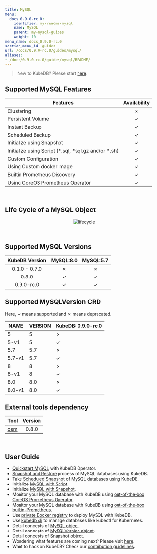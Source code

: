 ```yaml
---
title: MySQL
menu:
  docs_0.9.0-rc.0:
    identifier: my-readme-mysql
    name: MySQL
    parent: my-mysql-guides
    weight: 10
menu_name: docs_0.9.0-rc.0
section_menu_id: guides
url: /docs/0.9.0-rc.0/guides/mysql/
aliases:
- /docs/0.9.0-rc.0/guides/mysql/README/
---
```


> New to KubeDB? Please start [here](/docs/0.9.0-rc.0/concepts/README).

## Supported MySQL Features

|                        Features                         | Availability |
| ------------------------------------------------------- | :----------: |
| Clustering                                              |   &#10007;   |
| Persistent Volume                                       |   &#10003;   |
| Instant Backup                                          |   &#10003;   |
| Scheduled Backup                                        |   &#10003;   |
| Initialize using Snapshot                               |   &#10003;   |
| Initialize using Script (\*.sql, \*sql.gz and/or \*.sh) |   &#10003;   |
| Custom Configuration                                    |   &#10003;   |
| Using Custom docker image                               |   &#10003;   |
| Builtin Prometheus Discovery                            |   &#10003;   |
| Using CoreOS Prometheus Operator                        |   &#10003;   |

<br/>

## Life Cycle of a MySQL Object

<p align="center">
  <img alt="lifecycle"  src="/docs/0.9.0-rc.0/images/mysql/mysql-lifecycle.png" >
</p>

<br/>

## Supported MySQL Versions

| KubeDB Version | MySQL:8.0 | MySQL:5.7 |
|:--------------:|:---------:|:---------:|
| 0.1.0 - 0.7.0  | &#10007;  | &#10007;  |
| 0.8.0          | &#10003;  | &#10003;  |
| 0.9.0-rc.0     | &#10003;  | &#10003;  |

## Supported MySQLVersion CRD

Here, &#10003; means supported and &#10007; means deprecated.

| NAME     | VERSION | KubeDB: 0.9.0-rc.0 |
|----------|---------|--------------------|
| 5        | 5       | &#10007;           |
| 5-v1     | 5       | &#10003;           |
| 5.7      | 5.7     | &#10007;           |
| 5.7-v1   | 5.7     | &#10003;           |
| 8        | 8       | &#10007;           |
| 8-v1     | 8       | &#10003;           |
| 8.0      | 8.0     | &#10007;           |
| 8.0-v1   | 8.0     | &#10003;           |


## External tools dependency

|                  Tool                  | Version |
| -------------------------------------- | :-----: |
| [osm](https://github.com/appscode/osm) |  0.8.0  |

<br/>

## User Guide

- [Quickstart MySQL](/docs/0.9.0-rc.0/guides/mysql/quickstart/quickstart) with KubeDB Operator.
- [Snapshot and Restore](/docs/0.9.0-rc.0/guides/mysql/snapshot/backup-and-restore) process of MySQL databases using KubeDB.
- Take [Scheduled Snapshot](/docs/0.9.0-rc.0/guides/mysql/snapshot/scheduled-backup) of MySQL databases using KubeDB.
- Initialize [MySQL with Script](/docs/0.9.0-rc.0/guides/mysql/initialization/using-script).
- Initialize [MySQL with Snapshot](/docs/0.9.0-rc.0/guides/mysql/initialization/using-snapshot).
- Monitor your MySQL database with KubeDB using [out-of-the-box CoreOS Prometheus Operator](/docs/0.9.0-rc.0/guides/mysql/monitoring/using-coreos-prometheus-operator).
- Monitor your MySQL database with KubeDB using [out-of-the-box builtin-Prometheus](/docs/0.9.0-rc.0/guides/mysql/monitoring/using-builtin-prometheus).
- Use [private Docker registry](/docs/0.9.0-rc.0/guides/mysql/private-registry/using-private-registry) to deploy MySQL with KubeDB.
- Use [kubedb cli](/docs/0.9.0-rc.0/guides/mysql/cli/cli) to manage databases like kubectl for Kubernetes.
- Detail concepts of [MySQL object](/docs/0.9.0-rc.0/concepts/databases/mysql).
- Detail concepts of [MySQLVersion object](/docs/0.9.0-rc.0/concepts/catalog/mysql).
- Detail concepts of [Snapshot object](/docs/0.9.0-rc.0/concepts/snapshot).
- Wondering what features are coming next? Please visit [here](/docs/0.9.0-rc.0/roadmap).
- Want to hack on KubeDB? Check our [contribution guidelines](/docs/0.9.0-rc.0/CONTRIBUTING).
